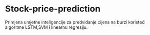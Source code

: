 # Stock-price-prediction
Primjena umjetne inteligencije za predviđanje cijena na burzi koristeći algoritme LSTM,SVM i linearnu regresiju. 
